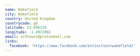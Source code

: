 ```yaml
---
name: Wakefield
city: Wakefield
country: United Kingdom
countrycode: gb
latitude: 53.696219
longitude: -1.4972992
email: xr5towns@protonmail.com
links:
  facebook: 'https://www.facebook.com/extinctionrwakefield/'
---
```


